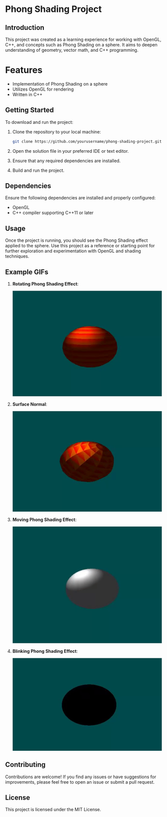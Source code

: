 # Phong Shading Project

## Introduction
This project was created as a learning experience for working with OpenGL, C++, and concepts such as Phong Shading on a sphere. It aims to deepen understanding of geometry, vector math, and C++ programming.

# Features
- Implementation of Phong Shading on a sphere
- Utilizes OpenGL for rendering
- Written in C++

## Getting Started
To download and run the project:

1. Clone the repository to your local machine:
    ```bash
    git clone https://github.com/yourusername/phong-shading-project.git
    ```

2. Open the solution file in your preferred IDE or text editor.
3. Ensure that any required dependencies are installed.
4. Build and run the project.

## Dependencies
Ensure the following dependencies are installed and properly configured:

- OpenGL
- C++ compiler supporting C++11 or later

## Usage
Once the project is running, you should see the Phong Shading effect applied to the sphere. Use this project as a reference or starting point for further exploration and experimentation with OpenGL and shading techniques.

## Example GIFs
1. **Rotating Phong Shading Effect**:


      ![Phong Shading](0c5111048398451bb53b69c44633e7db.gif)
2. **Surface Normal**:

   
      ![Phong Shading](5ce3bc9cb4ad9162c4c8983191104eca.gif)

3. **Moving Phong Shading Effect**:

   
      ![Phong Shading](24db979903a00512ce8eade2767cbfd5.gif)

4. **Blinking Phong Shading Effect**:

   
      ![Phong Shading](Real.gif)


## Contributing
Contributions are welcome! If you find any issues or have suggestions for improvements, please feel free to open an issue or submit a pull request.

## License
This project is licensed under the MIT License.

